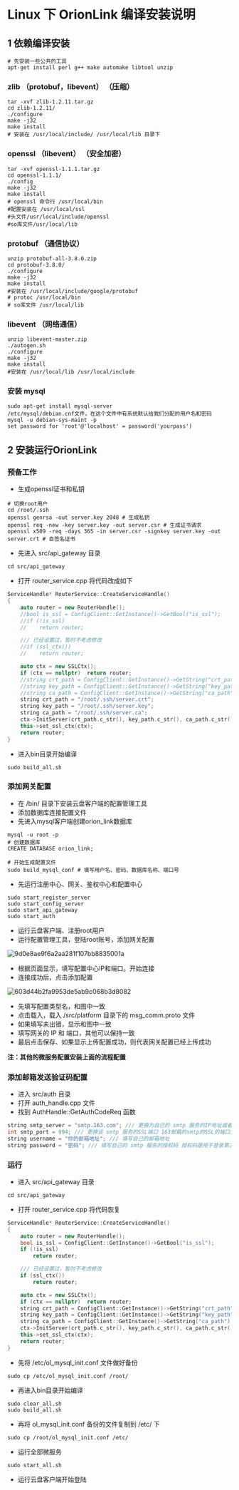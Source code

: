 # Linux 下 OrionLink 编译安装说明

## 1 依赖编译安装

```shell
# 先安装一些公共的工具
apt-get install perl g++ make automake libtool unzip
```

### zlib （protobuf，libevent） （压缩）

```shell
tar -xvf zlib-1.2.11.tar.gz
cd zlib-1.2.11/
./configure
make -j32
make install
# 安装在 /usr/local/include/ /usr/local/lib 目录下
```

### openssl （libevent） （安全加密）

```shell
tar -xvf openssl-1.1.1.tar.gz
cd openssl-1.1.1/
./config
make -j32
make install
# openssl 命令行 /usr/local/bin
#配置安装在 /usr/local/ssl
#头文件/usr/local/include/openssl
#so库文件/usr/local/lib
```

### protobuf （通信协议）

```shell
unzip protobuf-all-3.8.0.zip
cd protobuf-3.8.0/
./configure
make -j32
make install
#安装在 /usr/local/include/google/protobuf
# protoc /usr/local/bin
# so库文件 /usr/local/lib
```

### libevent （网络通信）

```shell
unzip libevent-master.zip
./autogen.sh
./configure
make -j32
make install
#安装在 /usr/local/lib /usr/local/include
```

### 安装 mysql

```shell
sudo apt-get install mysql-server
/etc/mysql/debian.cnf文件，在这个文件中有系统默认给我们分配的用户名和密码
mysql -u debian-sys-maint -p
set password for 'root'@'localhost' = password('yourpass')
```



## 2 安装运行OrionLink 

### 预备工作

+ 生成openssl证书和私钥

```shell
# 切换root用户
cd /root/.ssh
openssl genrsa -out server.key 2048 # 生成私钥
openssl req -new -key server.key -out server.csr # 生成证书请求
openssl x509 -req -days 365 -in server.csr -signkey server.key -out server.crt # 自签名证书
```

+ 先进入 src/api_gateway 目录

```shell
cd src/api_gateway
```

+ 打开 router_service.cpp 将代码改成如下

````c++
ServiceHandle* RouterService::CreateServiceHandle()
{
    auto router = new RouterHandle();
    //bool is_ssl = ConfigClient::GetInstance()->GetBool("is_ssl");
    //if (!is_ssl)
    //    return router;

    /// 已经设置过，暂时不考虑修改
    //if (ssl_ctx())
    //    return router;

    auto ctx = new SSLCtx();
    if (ctx == nullptr)  return router;
    //string crt_path = ConfigClient::GetInstance()->GetString("crt_path");
    //string key_path = ConfigClient::GetInstance()->GetString("key_path");
    //string ca_path = ConfigClient::GetInstance()->GetString("ca_path");
    string crt_path = "/root/.ssh/server.crt";
    string key_path = "/root/.ssh/server.key";
    string ca_path = "/root/.ssh/server.ca";
    ctx->InitServer(crt_path.c_str(), key_path.c_str(), ca_path.c_str());
    this->set_ssl_ctx(ctx);
    return router;
}
````

+ 进入bin目录开始编译

````shell
sudo build_all.sh
````

### 添加网关配置

+ 在 /bin/ 目录下安装云盘客户端的配置管理工具
+ 添加数据库连接配置文件
+ 先进入mysql客户端创建orion_link数据库 

````shell
mysql -u root -p
# 创建数据库
CREATE DATABASE orion_link;

# 开始生成配置文件
sudo build_mysql_conf # 填写用户名、密码、数据库名称、端口号
````

+ 先运行注册中心、网关、鉴权中心和配置中心

```shell
sudo start_register_server
sudo start_config_server
sudo start_api_gateway
sudo start_auth
```

+ 运行云盘客户端、注册root用户
+ 运行配置管理工具，登陆root账号，添加网关配置

![9d0e8ae9f6a2aa281f107bb8835001a](install_linux.assets/9d0e8ae9f6a2aa281f107bb8835001a.png)

+ 根据页面显示，填写配置中心IP和端口。开始连接
+ 连接成功后，点击添加配置

![603d44b2fa9953de5ab9c068b3d8082](install_linux.assets/603d44b2fa9953de5ab9c068b3d8082.png)

+ 先填写配置类型名，和图中一致
+ 点击载入，载入 /src/platform 目录下的 msg_comm.proto 文件
+ 如果填写未出错，显示和图中一致
+ 填写网关的 IP 和 端口，其他可以保持一致
+ 最后点击保存、如果显示上传配置成功，则代表网关配置已经上传成功

**注：其他的微服务配置安装上面的流程配置**

### 添加邮箱发送验证码配置

+ 进入 src/auth 目录
+ 打开 auth_handle.cpp 文件
+ 找到 AuthHandle::GetAuthCodeReq 函数

```c++
string smtp_server = "smtp.163.com"; /// 更换为自己的 smtp 服务的IP地址或者域名
int smtp_port = 994; /// 更换该 smtp 服务的SSL端口 163邮箱的smtp的SSL的端口为994端口
string username = "你的邮箱地址"; /// 填写自己的邮箱地址
string password = "密码"; /// 填写自己的 smtp 服务的授权码 授权码是用于登录第三方邮件客户端的专用密码
```



### 运行

+ 进入 src/api_gateway 目录

```shell
cd src/api_gateway
```

+ 打开 router_service.cpp 将代码恢复

```c++
ServiceHandle* RouterService::CreateServiceHandle()
{
    auto router = new RouterHandle();
    bool is_ssl = ConfigClient::GetInstance()->GetBool("is_ssl");
    if (!is_ssl)
        return router;

    /// 已经设置过，暂时不考虑修改
    if (ssl_ctx())
        return router;

    auto ctx = new SSLCtx();
    if (ctx == nullptr)  return router;
    string crt_path = ConfigClient::GetInstance()->GetString("crt_path");
    string key_path = ConfigClient::GetInstance()->GetString("key_path");
    string ca_path = ConfigClient::GetInstance()->GetString("ca_path");
    ctx->InitServer(crt_path.c_str(), key_path.c_str(), ca_path.c_str());
    this->set_ssl_ctx(ctx);
    return router;
}
```

+ 先将 /etc/ol_mysql_init.conf 文件做好备份

```shell
sudo cp /etc/ol_mysql_init.conf /root/
```

+ 再进入bin目录开始编译

```shell
sudo clear_all.sh
sudo build_all.sh
```

+ 再将 ol_mysql_init.conf 备份的文件复制到 /etc/ 下

```shell
sudo cp /root/ol_mysql_init.conf /etc/
```

+ 运行全部微服务

```shell
sudo start_all.sh
```

+ 运行云盘客户端开始登陆





